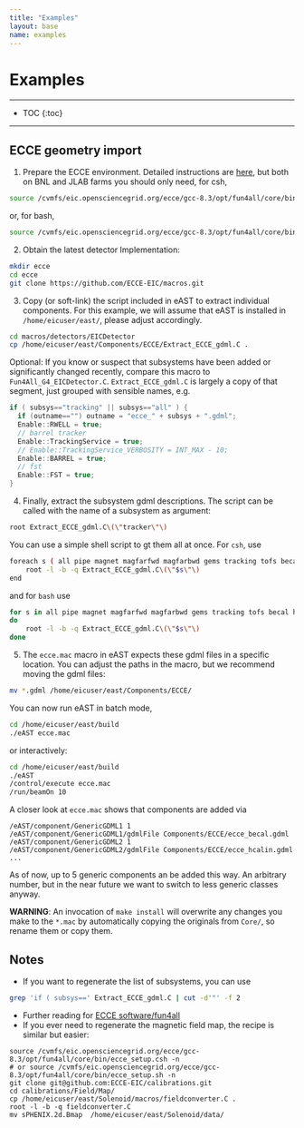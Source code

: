 ```yaml
---
title: "Examples"
layout: base
name: examples
---
```


<h1>Examples</h1>

---

* TOC
{:toc}

---


## ECCE geometry import

1. Prepare the ECCE environment. Detailed instructions are
[here](https://github.com/eic/Singularity/blob/master/README.md), but both on
BNL and JLAB farms you should only need, for csh,
```sh
source /cvmfs/eic.opensciencegrid.org/ecce/gcc-8.3/opt/fun4all/core/bin/ecce_setup.csh -n
```
or, for bash,
```sh
source /cvmfs/eic.opensciencegrid.org/ecce/gcc-8.3/opt/fun4all/core/bin/ecce_setup.sh -n
```

2. Obtain the latest detector Implementation:
```sh
mkdir ecce
cd ecce
git clone https://github.com/ECCE-EIC/macros.git
```
3. Copy (or soft-link) the script included in eAST to extract individual components.
For this example, we will assume that eAST is installed in `/home/eicuser/east/`,
please adjust accordingly.
```sh
cd macros/detectors/EICDetector
cp /home/eicuser/east/Components/ECCE/Extract_ECCE_gdml.C .
```
Optional: If you know or suspect that subsystems have been added or significantly
changed recently, compare this macro to `Fun4All_G4_EICDetector.C`.
`Extract_ECCE_gdml.C` is largely a copy of that segment, just grouped with
sensible names, e.g.

```c++
if ( subsys=="tracking" || subsys=="all" ) {
  if (outname=="") outname = "ecce_" + subsys + ".gdml";
  Enable::RWELL = true;
  // barrel tracker
  Enable::TrackingService = true;
  // Enable::TrackingService_VERBOSITY = INT_MAX - 10;
  Enable::BARREL = true;
  // fst
  Enable::FST = true;
}
```

4. Finally, extract the subsystem gdml descriptions. The script can be called with
the name of a subsystem as argument:
```sh
root Extract_ECCE_gdml.C\(\"tracker\"\)
```
You can use a simple shell script to gt them all at once. For `csh`, use
```sh
foreach s ( all pipe magnet magfarfwd magfarbwd gems tracking tofs becal hcalin hcalout dirc femc drcalo lfhcal eemc ehcal )
    root -l -b -q Extract_ECCE_gdml.C\(\"$s\"\)
end
```
and for `bash` use
```sh
for s in all pipe magnet magfarfwd magfarbwd gems tracking tofs becal hcalin hcalout dirc femc drcalo lfhcal eemc ehcal
do
    root -l -b -q Extract_ECCE_gdml.C\(\"$s\"\)
done
```

5. The `ecce.mac` macro in eAST expects these gdml files in a specific location.
You can adjust the paths in the macro, but we recommend moving the gdml files:
```sh
mv *.gdml /home/eicuser/east/Components/ECCE/
```

You can now run eAST in batch mode,
```sh
cd /home/eicuser/east/build
./eAST ecce.mac
```
or interactively:
```sh
cd /home/eicuser/east/build
./eAST
/control/execute ecce.mac
/run/beamOn 10
```

A closer look at `ecce.mac` shows that components are added via
```
/eAST/component/GenericGDML1 1
/eAST/component/GenericGDML1/gdmlFile Components/ECCE/ecce_becal.gdml
/eAST/component/GenericGDML2 1
/eAST/component/GenericGDML2/gdmlFile Components/ECCE/ecce_hcalin.gdml
...
```
As of now, up to 5 generic components an be added this way. An arbitrary number,
but in the near future we want to switch to less generic classes anyway.

**WARNING**: An invocation of `make install` will overwrite any changes you make to the `*.mac`
by automatically copying the originals from `Core/`, so rename them or copy them.

## Notes
* If you want to regenerate the list of subsystems, you can use
```sh
grep 'if ( subsys==' Extract_ECCE_gdml.C | cut -d'"' -f 2
```
* Further reading for [ECCE software/fun4all](https://ecce-eic.github.io/)
* If you ever need to regenerate the magnetic field map, the recipe is similar but easier:
```
source /cvmfs/eic.opensciencegrid.org/ecce/gcc-8.3/opt/fun4all/core/bin/ecce_setup.csh -n
# or source /cvmfs/eic.opensciencegrid.org/ecce/gcc-8.3/opt/fun4all/core/bin/ecce_setup.sh -n
git clone git@github.com:ECCE-EIC/calibrations.git
cd calibrations/Field/Map/
cp /home/eicuser/east/Solenoid/macros/fieldconverter.C .
root -l -b -q fieldconverter.C
mv sPHENIX.2d.Bmap  /home/eicuser/east/Solenoid/data/
```
